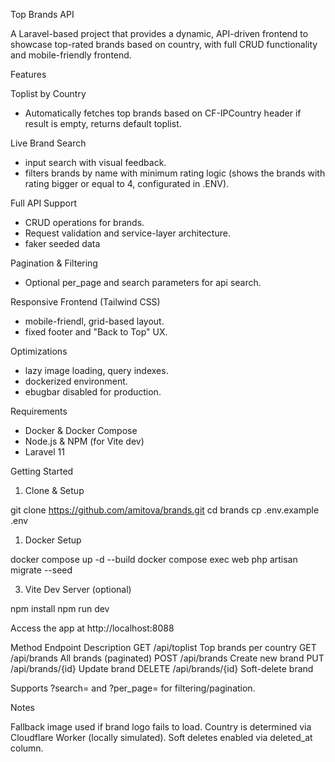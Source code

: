 Top Brands API

A Laravel-based project that provides a dynamic, API-driven frontend to showcase top-rated brands based on country, with full CRUD functionality and mobile-friendly frontend.

Features

Toplist by Country
- Automatically fetches top brands based on CF-IPCountry header if 
  result is empty, returns default toplist.

Live Brand Search
- input search with visual feedback.
- filters brands by name with minimum rating logic (shows the brands with rating bigger or equal to 4, configurated in .ENV).

Full API Support
- CRUD operations for brands.
- Request validation and service-layer architecture.
- faker seeded data

Pagination & Filtering
- Optional per_page and search parameters for api search.

Responsive Frontend (Tailwind CSS)
- mobile-friendl, grid-based layout.
- fixed footer and "Back to Top" UX.

Optimizations
- lazy image loading, query indexes.
- dockerized environment.
- ebugbar disabled for production.

Requirements

- Docker & Docker Compose
- Node.js & NPM (for Vite dev)
- Laravel 11

Getting Started

1. Clone & Setup

git clone https://github.com/amitova/brands.git
cd brands
cp .env.example .env

1. Docker Setup

docker compose up -d --build
docker compose exec web php artisan migrate --seed

3. Vite Dev Server (optional)

npm install
npm run dev

Access the app at http://localhost:8088

Method  Endpoint            Description
GET     /api/toplist        Top brands per country
GET     /api/brands         All brands (paginated)
POST    /api/brands         Create new brand
PUT     /api/brands/{id}    Update brand
DELETE  /api/brands/{id}    Soft-delete brand

Supports ?search= and ?per_page= for filtering/pagination.

Notes

Fallback image used if brand logo fails to load.
Country is determined via Cloudflare Worker (locally simulated).
Soft deletes enabled via deleted_at column.
